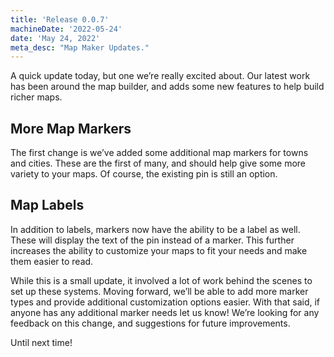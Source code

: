 ```yaml
---
title: 'Release 0.0.7'
machineDate: '2022-05-24'
date: 'May 24, 2022'
meta_desc: "Map Maker Updates."
---
```



A quick update today, but one we’re really excited about. Our latest work has been around the map builder, and adds some new features to help build richer maps.


## More Map Markers

The first change is we’ve added some additional map markers for towns and cities. These are the first of many, and should help give some more variety to your maps. Of course, the existing pin is still an option.


## Map Labels

In addition to labels, markers now have the ability to be a label as well. These will display the text of the pin instead of a marker. This further increases the ability to customize your maps to fit your needs and make them easier to read.

While this is a small update, it involved a lot of work behind the scenes to set up these systems. Moving forward, we’ll be able to add more marker types and provide additional customization options easier. With that said, if anyone has any additional marker needs let us know! We’re looking for any feedback on this change, and suggestions for future improvements.

Until next time!